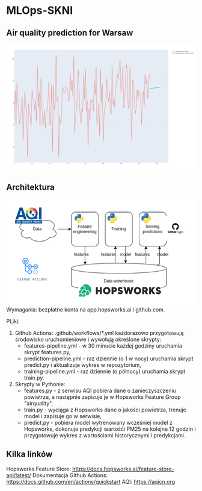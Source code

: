 # MLOps-SKNI

## Air quality prediction for Warsaw 
![AQI](aqi.png)

## Architektura
![AQI](img/1.png)
Wymagania: bezpłatne konta na app.hopsworks.ai i github.com.

PLiki:
1. Github Actions: .github/workflows/*.yml każdorazowo przygotowują środowisko uruchomieniowe i wywołują określone skrypty:
	- features-pipeline.yml - w 30 minucie każdej godziny uruchamia skrypt features.py,
	- prediction-pipeline.yml - raz dziennie (o 1 w nocy) uruchamia skrypt predict.py i aktualizuje wykres w repozytorium,
	- training-pipeline.yml - raz dziennie (o północy) uruchamia skrypt train.py.
2. Skrypty w Pythonie:
	- features.py - z serwisu AQI pobiera dane o zanieczyszczeniu powietrza, a następnie zapisuje je w Hopsworks Feature Group "airquality",
	- train.py - wyciąga z Hopsworks dane o jakości powietrza, trenuje model i zapisuje go w serwisie,
	- predict.py - pobiera model wytrenowany wcześniej model z Hopsworks, dokonuje predykcji wartośći PM25 na kolejne 12 godzin i przygotowuje wykres z wartościami historycznymi i predykcjami.


## Kilka linków
Hopsworks Feature Store: https://docs.hopsworks.ai/feature-store-api/latest/
Dokumentacja Github Actions: https://docs.github.com/en/actions/quickstart
AQI: https://aqicn.org